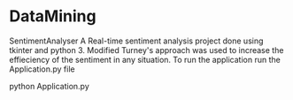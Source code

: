 # DataMining
SentimentAnalyser
A Real-time sentiment analysis project done using tkinter and python 3. Modified Turney's approach was used to increase the effieciency of the sentiment in any situation. 
To run the application run the Application.py file 

python Application.py 
